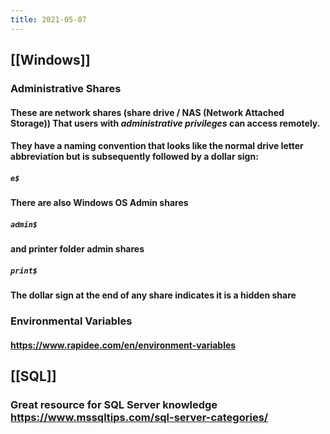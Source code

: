 ```yaml
---
title: 2021-05-07
---
```


## [[Windows]]
### Administrative Shares
#### These are network shares (share drive / NAS (Network Attached Storage)) That users with _administrative privileges_ can access remotely.
#### They have a naming convention that looks like the normal drive letter abbreviation but is subsequently followed by a dollar sign:
##### `e$`
#### There are also Windows OS Admin shares
##### `admin$`
#### and printer folder admin shares
##### `print$`
#### The dollar sign at the end of any share indicates it is a hidden share
### Environmental Variables
#### https://www.rapidee.com/en/environment-variables
## [[SQL]]
### Great resource for SQL Server knowledge https://www.mssqltips.com/sql-server-categories/
###
